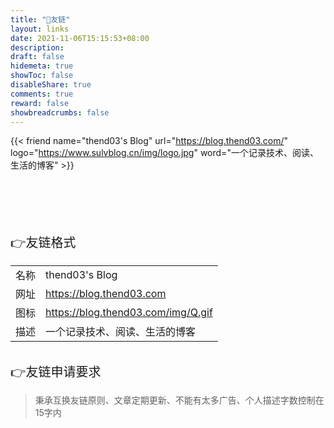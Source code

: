 ```yaml
---
title: "🤝友链"
layout: links
date: 2021-11-06T15:15:53+08:00
description: 
draft: false
hidemeta: true
showToc: false
disableShare: true
comments: true
reward: false
showbreadcrumbs: false
---
```


<div class="friend">

{{< friend name="thend03's Blog" url="https://blog.thend03.com/" logo="https://www.sulvblog.cn/img/logo.jpg" word="一个记录技术、阅读、生活的博客" >}}


</div>

<br/>
<br/>
<br/>
<br/>
<br/>



<div style="font-size: 20px;" class="youlian">👉友链格式</div>

<div style="font-size: 16px;">


|    |                                    |
| -- |------------------------------------|
| 名称 | thend03's Blog                     |
| 网址 | https://blog.thend03.com           |
| 图标 | https://blog.thend03.com/img/Q.gif |
| 描述 | 一个记录技术、阅读、生活的博客                    |

</div>

<br/>

<div style="font-size: 20px;">👉友链申请要求</div>

> 秉承互换友链原则、文章定期更新<!-- 、网站在工信部备案 -->、不能有太多广告、个人描述字数控制在15字内

<br/>






